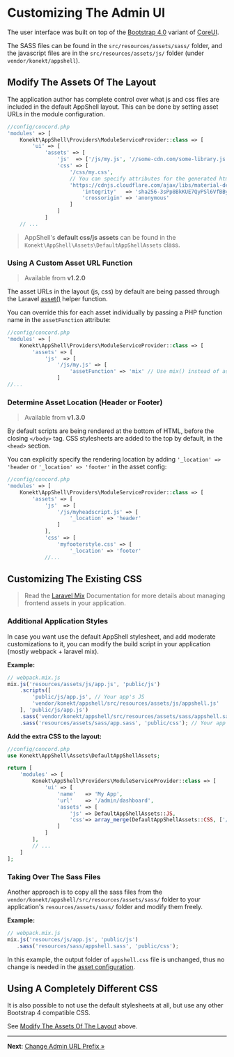 # Customizing The Admin UI

The user interface was built on top of the [Bootstrap 4.0](https://getbootstrap.com/docs/4.0)
variant of [CoreUI](https://coreui.io/).

The SASS files can be found in the `src/resources/assets/sass/` folder, and the javascript files are
in the `src/resources/assets/js/` folder (under `vendor/konekt/appshell`).

## Modify The Assets Of The Layout

The application author has complete control over what js and css files are included in
the default AppShell layout. This can be done by setting asset URLs in the module configuration.

```php
//config/concord.php
'modules' => [
    Konekt\AppShell\Providers\ModuleServiceProvider::class => [
        'ui' => [
            'assets' => [
                'js'  => ['/js/my.js', '//some-cdn.com/some-library.js'],
                'css' => [
                    '/css/my.css',
                    // You can specify attributes for the generated html tag:
                    'https://cdnjs.cloudflare.com/ajax/libs/material-design-iconic-font/2.2.0/css/material-design-iconic-font.min.css' => [
                        'integrity'   => 'sha256-3sPp8BkKUE7QyPSl6VfBByBroQbKxKG7tsusY2mhbVY=',
                        'crossorigin' => 'anonymous'
                    ]
                ]
            ]
    // ...
```

> AppShell's **default css/js assets** can be found in the `Konekt\AppShell\Assets\DefaultAppShellAssets` class.

### Using A Custom Asset URL Function

> Available from **v1.2.0**

The asset URLs in the layout (js, css) by default are being passed through the Laravel
[asset()](https://laravel.com/docs/5.7/helpers#method-asset) helper function.

You can override this for each asset individually by passing a PHP function name in the
`assetFunction` attribute:

```php
//config/concord.php
'modules' => [
    Konekt\AppShell\Providers\ModuleServiceProvider::class => [
        'assets' => [
            'js'  => [
                '/js/my.js' => [
                    'assetFunction' => 'mix' // Use mix() instead of asset()
                ]
//...
```

### Determine Asset Location (Header or Footer)

> Available from **v1.3.0**

By default scripts are being rendered at the bottom of HTML, before the
closing `</body>` tag. CSS stylesheets are added to the top by default,
in the `<head>` section.

You can explicitly specify the rendering location by adding
`'_location' => 'header` or `'_location' => 'footer'` in the asset config:

```php
//config/concord.php
'modules' => [
    Konekt\AppShell\Providers\ModuleServiceProvider::class => [
        'assets' => [
            'js'  => [
                '/js/myheadscript.js' => [
                    '_location' => 'header'
                ]
            ],
            'css' => [
                'myfooterstyle.css' => [
                    '_location' => 'footer'
            //...
```

## Customizing The Existing CSS

> Read the [Laravel Mix](https://laravel.com/docs/5.7/mix#sass) Documentation for more details about managing frontend assets in your application.

### Additional Application Styles

In case you want use the default AppShell stylesheet, and add moderate customizations to it,
you can modify the build script in your application (mostly webpack + laravel mix).

**Example:**

```js
// webpack.mix.js
mix.js('resources/assets/js/app.js', 'public/js')
    .scripts([
        'public/js/app.js', // Your app's JS
        'vendor/konekt/appshell/src/resources/assets/js/appshell.js'
    ], 'public/js/app.js')
    .sass('vendor/konekt/appshell/src/resources/assets/sass/appshell.sass', 'public/css') // use the default CSS
    .sass('resources/assets/sass/app.sass', 'public/css'); // Your app's SASS
```

**Add the extra CSS to the layout:**

```php
//config/concord.php
use Konekt\AppShell\Assets\DefaultAppShellAssets;

return [
    'modules' => [
        Konekt\AppShell\Providers\ModuleServiceProvider::class => [
            'ui' => [
                'name'   => 'My App',
                'url'    => '/admin/dashboard',
                'assets' => [
                    'js' => DefaultAppShellAssets::JS,
                    'css'=> array_merge(DefaultAppShellAssets::CSS, ['/css/app.css'])
                ]
            ]
        ],
        // ...
    ]
];
```

### Taking Over The Sass Files

Another approach is to copy all the sass files from the
`vendor/konekt/appshell/src/resources/assets/sass/` folder to your application's
`resources/assets/sass/` folder and modify them freely.

**Example:**

```js
// webpack.mix.js
mix.js('resources/js/app.js', 'public/js')
   .sass('resources/sass/appshell.sass', 'public/css');
```

In this example, the output folder of `appshell.css` file is unchanged, thus no change is needed in
the [asset configuration](#modify-the-assets-of-the-layout).


## Using A Completely Different CSS

It is also possible to not use the default stylesheets at all, but use any other Bootstrap 4
compatible CSS.

See [Modify The Assets Of The Layout](#modify-the-assets-of-the-layout) above.

---

**Next**: [Change Admin URL Prefix &raquo;](change-url-prefix.md)
